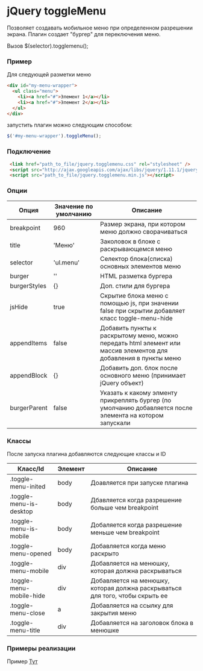 # jQuery toggleMenu

Позволяет создавать мобильное меню при определенном разрешении экрана.
Плагин создает "бургер" для переключения меню.

Вызов $(selector).togglemenu();

### Пример
Для следующей разметки меню
```html
<div id="my-menu-wrapper">
  <ul class="menu">
    <li><a href="#">Элемент 1</a></li>
    <li><a href="#">Элемент 2</a></li>
  </ul>
</div>
```
запустить плагин можно следующим способом:

```javascript
$('#my-menu-wrapper').toggleMenu();
```
### Подключение
```html
 <link href="path_to_file/jquery.togglemenu.css" rel="stylesheet" />
 <script src="http://ajax.googleapis.com/ajax/libs/jquery/1.11.1/jquery.min.js"></script>
 <script src="path_to_file/jquery.togglemenu.min.js"></script>
```

### Опции

Опция | Значение по умолчанию | Описание
----- | --------------------- | --------
breakpoint| 960 | Размер экрана, при котором меню должно сворачиваться
title| 'Меню' | Заколовок в блоке с раскрывающемся меню
selector| 'ul.menu' | Селектор блока(списка) основных элементов меню
burger| '<i class="toggle-menu-burger"></i>' | HTML разметка бургера
burgerStyles| {} | Доп. стили для бургера
jsHide| true | Скрытие блока меню с помощью js, при значении false при скрытии добавляет класс toggle-menu-hide
appendItems| false | Добавить пункты к раскрытому меню, можно передать html элемент или массив элементов для добавления в пункты меню
appendBlock| {} | Добавить доп. блок после основного меню (принимает jQuery объект)
burgerParent| false | Указать к какому элменту прикреплять бургер (по умолчанию добавляется после элемента на котором запускали


### Классы

После запуска плагина добавляются следующие классы и ID

Класс/Id | Элемент | Описание
-------- | ------- | --------
.toggle-menu-inited | body | Доавляется при запуске плагина
.toggle-menu-is-desktop | body | Дбавляется когда разрешение больше чем breakpoint
.toggle-menu-is-mobile | body | Добаляется когда разрешение меньше чем breakpoint
.toggle-menu-opened | body | Добавляется когда меню раскрыто
.toggle-menu-mobile | div | Добавляется на менюшку, которая должна раскрываться
.toggle-menu-mobile-hide | div | Добавляется на менюшку, которая должна раскрываться для того, чтобы скрыть ее
.toggle-menu-close | a | Добавляется на ссылку для закрытия меню
.toggle-menu-title | div | Добавляется на заголовок блока в менюшке

### Примеры реализации

Пример [Тут](https://armgono.github.io/)
